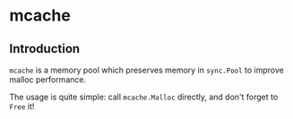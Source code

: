 # mcache

## Introduction

`mcache` is a memory pool which preserves memory in `sync.Pool` to improve malloc performance.

The usage is quite simple: call `mcache.Malloc` directly, and don't forget to `Free` it! 
